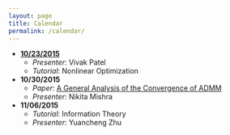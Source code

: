```yaml
---
layout: page
title: Calendar
permalink: /calendar/
---
```


* **[10/23/2015](http://helios-reading.github.io/opt_vivak/)**
  * _Presenter_: Vivak Patel
  * _Tutorial_: Nonlinear Optimization
* **10/30/2015** 
  * _Paper_: [A General Analysis of the Convergence of ADMM](http://arxiv.org/abs/1502.02009)
  * _Presenter_: Nikita Mishra   
* **11/06/2015** 
  * _Tutorial_: Information Theory  
  * _Presenter_: Yuancheng Zhu 
 

